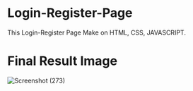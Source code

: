 # Login-Register-Page
This Login-Register Page Make on HTML, CSS, JAVASCRIPT. 

# Final Result Image 
![Screenshot (273)](https://github.com/meetsavani07/Login-Register-Page/assets/146066645/4425fa67-8340-40e1-97a9-1d08831eb1dc)
